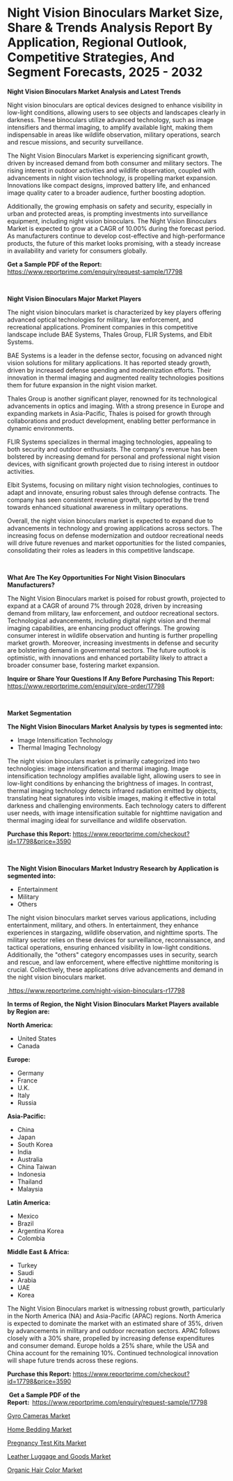 <p><h1>Night Vision Binoculars Market Size, Share & Trends Analysis Report By Application, Regional Outlook, Competitive Strategies, And Segment Forecasts, 2025 - 2032</h1></p><p><strong>Night Vision Binoculars Market Analysis and Latest Trends</strong></p>
<p><p>Night vision binoculars are optical devices designed to enhance visibility in low-light conditions, allowing users to see objects and landscapes clearly in darkness. These binoculars utilize advanced technology, such as image intensifiers and thermal imaging, to amplify available light, making them indispensable in areas like wildlife observation, military operations, search and rescue missions, and security surveillance.</p><p>The Night Vision Binoculars Market is experiencing significant growth, driven by increased demand from both consumer and military sectors. The rising interest in outdoor activities and wildlife observation, coupled with advancements in night vision technology, is propelling market expansion. Innovations like compact designs, improved battery life, and enhanced image quality cater to a broader audience, further boosting adoption.</p><p>Additionally, the growing emphasis on safety and security, especially in urban and protected areas, is prompting investments into surveillance equipment, including night vision binoculars. The Night Vision Binoculars Market is expected to grow at a CAGR of 10.00% during the forecast period. As manufacturers continue to develop cost-effective and high-performance products, the future of this market looks promising, with a steady increase in availability and variety for consumers globally.</p></p>
<p><strong>Get a Sample PDF of the Report:&nbsp;</strong> <a href="https://www.reportprime.com/enquiry/request-sample/17798?utm_campaign=1088&utm_medium=2&utm_source=Github&utm_content=ia&utm_term=18032025&utm_id=night-vision-binoculars">https://www.reportprime.com/enquiry/request-sample/17798</a></p>
<p>&nbsp;</p>
<p><strong>Night Vision Binoculars Major Market Players</strong></p>
<p><p>The night vision binoculars market is characterized by key players offering advanced optical technologies for military, law enforcement, and recreational applications. Prominent companies in this competitive landscape include BAE Systems, Thales Group, FLIR Systems, and Elbit Systems.</p><p>BAE Systems is a leader in the defense sector, focusing on advanced night vision solutions for military applications. It has reported steady growth, driven by increased defense spending and modernization efforts. Their innovation in thermal imaging and augmented reality technologies positions them for future expansion in the night vision market.</p><p>Thales Group is another significant player, renowned for its technological advancements in optics and imaging. With a strong presence in Europe and expanding markets in Asia-Pacific, Thales is poised for growth through collaborations and product development, enabling better performance in dynamic environments.</p><p>FLIR Systems specializes in thermal imaging technologies, appealing to both security and outdoor enthusiasts. The company's revenue has been bolstered by increasing demand for personal and professional night vision devices, with significant growth projected due to rising interest in outdoor activities.</p><p>Elbit Systems, focusing on military night vision technologies, continues to adapt and innovate, ensuring robust sales through defense contracts. The company has seen consistent revenue growth, supported by the trend towards enhanced situational awareness in military operations.</p><p>Overall, the night vision binoculars market is expected to expand due to advancements in technology and growing applications across sectors. The increasing focus on defense modernization and outdoor recreational needs will drive future revenues and market opportunities for the listed companies, consolidating their roles as leaders in this competitive landscape.</p></p>
<p>&nbsp;</p>
<p><strong>What Are The Key Opportunities For Night Vision Binoculars Manufacturers?</strong></p>
<p><p>The Night Vision Binoculars market is poised for robust growth, projected to expand at a CAGR of around 7% through 2028, driven by increasing demand from military, law enforcement, and outdoor recreational sectors. Technological advancements, including digital night vision and thermal imaging capabilities, are enhancing product offerings. The growing consumer interest in wildlife observation and hunting is further propelling market growth. Moreover, increasing investments in defense and security are bolstering demand in governmental sectors. The future outlook is optimistic, with innovations and enhanced portability likely to attract a broader consumer base, fostering market expansion.</p></p>
<p><strong>Inquire or Share Your Questions If Any Before Purchasing This Report:</strong> <a href="https://www.reportprime.com/enquiry/pre-order/17798?utm_campaign=1088&utm_medium=2&utm_source=Github&utm_content=ia&utm_term=18032025&utm_id=night-vision-binoculars">https://www.reportprime.com/enquiry/pre-order/17798</a></p>
<p>&nbsp;</p>
<p><strong>Market Segmentation</strong></p>
<p><strong>The Night Vision Binoculars Market Analysis by types is segmented into:</strong></p>
<p><ul><li>Image Intensification Technology</li><li>Thermal Imaging Technology</li></ul></p>
<p><p>The night vision binoculars market is primarily categorized into two technologies: image intensification and thermal imaging. Image intensification technology amplifies available light, allowing users to see in low-light conditions by enhancing the brightness of images. In contrast, thermal imaging technology detects infrared radiation emitted by objects, translating heat signatures into visible images, making it effective in total darkness and challenging environments. Each technology caters to different user needs, with image intensification suitable for nighttime navigation and thermal imaging ideal for surveillance and wildlife observation.</p></p>
<p><strong>Purchase this Report:&nbsp;</strong><a href="https://www.reportprime.com/checkout?id=17798&price=3590&utm_campaign=1088&utm_medium=2&utm_source=Github&utm_content=ia&utm_term=18032025&utm_id=night-vision-binoculars">https://www.reportprime.com/checkout?id=17798&price=3590</a></p>
<p>&nbsp;</p>
<p><strong>The Night Vision Binoculars Market Industry Research by Application is segmented into:</strong></p>
<p><ul><li>Entertainment</li><li>Military</li><li>Others</li></ul></p>
<p><p>The night vision binoculars market serves various applications, including entertainment, military, and others. In entertainment, they enhance experiences in stargazing, wildlife observation, and nighttime sports. The military sector relies on these devices for surveillance, reconnaissance, and tactical operations, ensuring enhanced visibility in low-light conditions. Additionally, the "others" category encompasses uses in security, search and rescue, and law enforcement, where effective nighttime monitoring is crucial. Collectively, these applications drive advancements and demand in the night vision binoculars market.</p></p>
<p><a href="https://www.reportprime.com/night-vision-binoculars-r17798?utm_campaign=1088&utm_medium=2&utm_source=Github&utm_content=ia&utm_term=18032025&utm_id=night-vision-binoculars">&nbsp;https://www.reportprime.com/night-vision-binoculars-r17798</a></p>
<p><strong>In terms of Region, the Night Vision Binoculars Market Players available by Region are:</strong></p>
<p>
    <p> <strong> North America: </strong>
        <ul>
            <li>United States</li>
            <li>Canada</li>
        </ul>
        </p> 
    <p> <strong> Europe: </strong>
        <ul>
            <li>Germany</li>
            <li>France</li>
            <li>U.K.</li>
            <li>Italy</li>
            <li>Russia</li>
        </ul>
        </p> 
    <p> <strong> Asia-Pacific: </strong>
        <ul>
            <li>China</li>
            <li>Japan</li>
            <li>South Korea</li>
            <li>India</li>
            <li>Australia</li>
            <li>China Taiwan</li>
            <li>Indonesia</li>
            <li>Thailand</li>
            <li>Malaysia</li>
        </ul>
        </p> 
    <p> <strong> Latin America: </strong>
        <ul>
            <li>Mexico</li>
            <li>Brazil</li>
            <li>Argentina Korea</li>
            <li>Colombia</li>
        </ul>
        </p> 
    <p> <strong> Middle East & Africa: </strong>
        <ul>
            <li>Turkey</li>
            <li>Saudi</li>
            <li>Arabia</li>
            <li>UAE</li>
            <li>Korea</li>
        </ul>
    </p>
    </p>
<p><p>The Night Vision Binoculars market is witnessing robust growth, particularly in the North America (NA) and Asia-Pacific (APAC) regions. North America is expected to dominate the market with an estimated share of 35%, driven by advancements in military and outdoor recreation sectors. APAC follows closely with a 30% share, propelled by increasing defense expenditures and consumer demand. Europe holds a 25% share, while the USA and China account for the remaining 10%. Continued technological innovation will shape future trends across these regions.</p></p>
<p><strong>Purchase this Report: </strong><a href="https://www.reportprime.com/checkout?id=17798&price=3590&utm_campaign=1088&utm_medium=2&utm_source=Github&utm_content=ia&utm_term=18032025&utm_id=night-vision-binoculars">https://www.reportprime.com/checkout?id=17798&price=3590</a></p>
<p>&nbsp;<strong>Get a Sample PDF of the Report:&nbsp;&nbsp;</strong><a href="https://www.reportprime.com/enquiry/request-sample/17798?utm_campaign=1088&utm_medium=2&utm_source=Github&utm_content=ia&utm_term=18032025&utm_id=night-vision-binoculars">https://www.reportprime.com/enquiry/request-sample/17798</a></p>
<p><strong></strong></p>
<p><p><a href="https://github.com/vaeilabin/Market-Research-Report-List-1/blob/main/gyro-cameras-market.md?utm_campaign=1088&utm_medium=2&utm_source=Github&utm_content=ia&utm_term=18032025&utm_id=night-vision-binoculars">Gyro Cameras Market</a></p><p><a href="https://github.com/kumadenthela/Market-Research-Report-List-1/blob/main/home-bedding-market.md?utm_campaign=1088&utm_medium=2&utm_source=Github&utm_content=ia&utm_term=18032025&utm_id=night-vision-binoculars">Home Bedding Market</a></p><p><a href="https://github.com/bilkbitsch/Market-Research-Report-List-1/blob/main/pregnancy-test-kits-market.md?utm_campaign=1088&utm_medium=2&utm_source=Github&utm_content=ia&utm_term=18032025&utm_id=night-vision-binoculars">Pregnancy Test Kits Market</a></p><p><a href="https://github.com/alekitanis/Market-Research-Report-List-1/blob/main/leather-luggage-and-goods-market.md?utm_campaign=1088&utm_medium=2&utm_source=Github&utm_content=ia&utm_term=18032025&utm_id=night-vision-binoculars">Leather Luggage and Goods Market</a></p><p><a href="https://github.com/ikokwuihepa/Market-Research-Report-List-1/blob/main/organic-hair-color-market.md?utm_campaign=1088&utm_medium=2&utm_source=Github&utm_content=ia&utm_term=18032025&utm_id=night-vision-binoculars">Organic Hair Color Market</a></p></p>